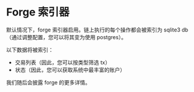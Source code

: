 # Forge 索引器

默认情况下，forge 索引器启用。链上执行的每个操作都会被索引为 sqlite3 db（通过调整配置，您可以将其变为使用 postgres）。

以下数据将被索引：

- 交易列表（因此，您可以按类型筛选 tx）
- 状态（因此，您可以获取系统中最丰富的账户）

我们随后会披露 forge 的更多详情。

<!--stackedit_data:
eyJoaXN0b3J5IjpbMTg2NTA4Mjc5NywtMTAwMDA5NzQ4NV19
-->
